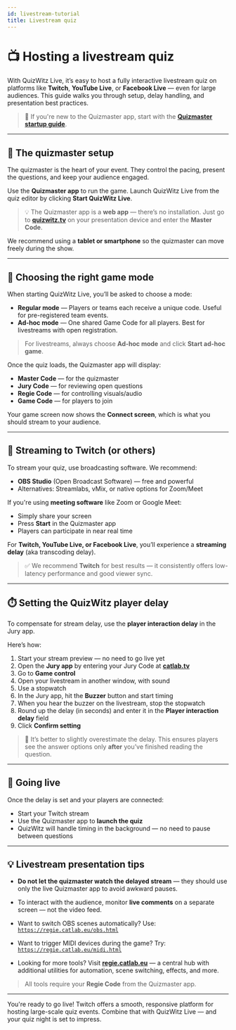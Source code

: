 ```yaml
---
id: livestream-tutorial
title: Livestream quiz
---
```


# 📺 Hosting a livestream quiz

With QuizWitz Live, it’s easy to host a fully interactive livestream quiz on platforms like **Twitch**, **YouTube Live**, or **Facebook Live** — even for large audiences. This guide walks you through setup, delay handling, and presentation best practices.

> 🧭 If you're new to the Quizmaster app, start with the [**Quizmaster startup guide**](../quizmaster/002-startup.md).

---

## 🎤 The quizmaster setup

The quizmaster is the heart of your event. They control the pacing, present the questions, and keep your audience engaged.

Use the **Quizmaster app** to run the game. Launch QuizWitz Live from the quiz editor by clicking **Start QuizWitz Live**.

> 💡 The Quizmaster app is a **web app** — there’s no installation. Just go to [**quizwitz.tv**](https://quizwitz.tv) on your presentation device and enter the **Master Code**.

We recommend using a **tablet or smartphone** so the quizmaster can move freely during the show.

---

## 🧩 Choosing the right game mode

When starting QuizWitz Live, you’ll be asked to choose a mode:

- **Regular mode** — Players or teams each receive a unique code. Useful for pre-registered team events.
- **Ad-hoc mode** — One shared Game Code for all players. Best for livestreams with open registration.

> For livestreams, always choose **Ad-hoc mode** and click **Start ad-hoc game**.

Once the quiz loads, the Quizmaster app will display:

- **Master Code** — for the quizmaster
- **Jury Code** — for reviewing open questions
- **Regie Code** — for controlling visuals/audio
- **Game Code** — for players to join

Your game screen now shows the **Connect screen**, which is what you should stream to your audience.

---

## 🎥 Streaming to Twitch (or others)

To stream your quiz, use broadcasting software. We recommend:

- **OBS Studio** (Open Broadcast Software) — free and powerful
- Alternatives: Streamlabs, vMix, or native options for Zoom/Meet

If you're using **meeting software** like Zoom or Google Meet:

- Simply share your screen
- Press **Start** in the Quizmaster app
- Players can participate in near real time

For **Twitch, YouTube Live, or Facebook Live**, you’ll experience a **streaming delay** (aka transcoding delay).

> ✅ We recommend **Twitch** for best results — it consistently offers low-latency performance and good viewer sync.

---

## ⏱️ Setting the QuizWitz player delay

To compensate for stream delay, use the **player interaction delay** in the Jury app.

Here’s how:

1. Start your stream preview — no need to go live yet
2. Open the **Jury app** by entering your Jury Code at [**catlab.tv**](https://catlab.tv)
3. Go to **Game control**
4. Open your livestream in another window, with sound
5. Use a stopwatch
6. In the Jury app, hit the **Buzzer** button and start timing
7. When you hear the buzzer on the livestream, stop the stopwatch
8. Round up the delay (in seconds) and enter it in the **Player interaction delay** field
9. Click **Confirm setting**

> 🎯 It’s better to slightly overestimate the delay. This ensures players see the answer options only **after** you’ve finished reading the question.

---

## 🚀 Going live

Once the delay is set and your players are connected:

- Start your Twitch stream
- Use the Quizmaster app to **launch the quiz**
- QuizWitz will handle timing in the background — no need to pause between questions

---

## 💡 Livestream presentation tips

- **Do not let the quizmaster watch the delayed stream** — they should use only the live Quizmaster app to avoid awkward pauses.

- To interact with the audience, monitor **live comments** on a separate screen — not the video feed.

- Want to switch OBS scenes automatically? Use:\
  [`https://regie.catlab.eu/obs.html`](https://regie.catlab.eu/obs.html)

- Want to trigger MIDI devices during the game? Try:\
  [`https://regie.catlab.eu/midi.html`](https://regie.catlab.eu/midi.html)

- Looking for more tools? Visit [**regie.catlab.eu**](https://regie.catlab.eu) — a central hub with additional utilities for automation, scene switching, effects, and more.

> All tools require your **Regie Code** from the Quizmaster app.

---

You're ready to go live! Twitch offers a smooth, responsive platform for hosting large-scale quiz events. Combine that with QuizWitz Live — and your quiz night is set to impress.
